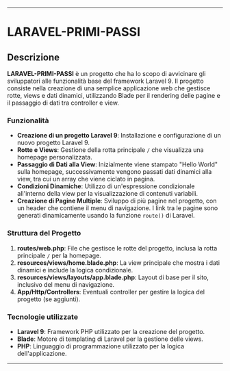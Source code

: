 
---

# LARAVEL-PRIMI-PASSI

## Descrizione

**LARAVEL-PRIMI-PASSI** è un progetto che ha lo scopo di avvicinare gli sviluppatori alle funzionalità base del framework Laravel 9. Il progetto consiste nella creazione di una semplice applicazione web che gestisce rotte, views e dati dinamici, utilizzando Blade per il rendering delle pagine e il passaggio di dati tra controller e view.

### Funzionalità

- **Creazione di un progetto Laravel 9**: Installazione e configurazione di un nuovo progetto Laravel 9.
- **Rotte e Views**: Gestione della rotta principale `/` che visualizza una homepage personalizzata. 
- **Passaggio di Dati alla View**: Inizialmente viene stampato "Hello World" sulla homepage, successivamente vengono passati dati dinamici alla view, tra cui un array che viene ciclato in pagina.
- **Condizioni Dinamiche**: Utilizzo di un'espressione condizionale all'interno della view per la visualizzazione di contenuti variabili.
- **Creazione di Pagine Multiple**: Sviluppo di più pagine nel progetto, con un header che contiene il menu di navigazione. I link tra le pagine sono generati dinamicamente usando la funzione `route()` di Laravel.

### Struttura del Progetto

1. **routes/web.php**: File che gestisce le rotte del progetto, inclusa la rotta principale `/` per la homepage.
2. **resources/views/home.blade.php**: La view principale che mostra i dati dinamici e include la logica condizionale.
3. **resources/views/layouts/app.blade.php**: Layout di base per il sito, inclusivo del menu di navigazione.
4. **App/Http/Controllers**: Eventuali controller per gestire la logica del progetto (se aggiunti).

### Tecnologie utilizzate

- **Laravel 9**: Framework PHP utilizzato per la creazione del progetto.
- **Blade**: Motore di templating di Laravel per la gestione delle views.
- **PHP**: Linguaggio di programmazione utilizzato per la logica dell'applicazione.

---
